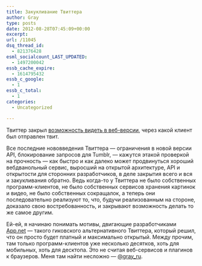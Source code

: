```yaml
---
title: Закукливание Твиттера
author: Gray
type: posts
date: 2012-08-28T07:45:09+00:00
excerpt:
url: /11045
dsq_thread_id:
  - 821376428
esml_socialcount_LAST_UPDATED:
  - 1497200042
essb_cache_expire:
  - 1614795432
essb_c_google:
  - 1
essb_c_total:
  - 1
categories:
  - Uncategorized

---
```








Твиттер закрыл [возможность видеть в веб-версии][1], через какой клиент был отправлен твит.

Все последние нововведения Твиттера — ограничения в новой версии API, блокирование запросов для Tumblr, — кажутся этакой проверкой на прочность — как быстро и как далеко может продвинуться хороший вебдванольный сервис, выросший на открытой архитектуре, API и открытости для сторонних разработчиков, в деле закрытия всего и вся и закукливания обратно. Ведь когда-то у Твиттера не было собственных программ-клиентов, не было собственных сервисов хранения картинок и видео, не было собственных сокращалок, а теперь они последовательно реализуют то, что, будучи реализованным на стороне, доказало свою востребованность, и закрывают возможность делать то же самое другим.

Ей-ей, я начинаю понимать мотивы, двигающие разработчиками [App.net][2] — такого гиковского альтернативного Твиттера, который решил, что он просто будет платный и максимально открытый. Между прочим, там только программ-клиентов уже несколько десятков, хоть для мобильных, хоть для десктопа. Это не считая веб-сервисов и плагинов к браузеров. Меня там найти несложно — [@gray_ru][3].

 [1]: http://thenextweb.com/twitter/2012/08/28/twitter-longer-displays-client-tweet-posted-web-emphasizing-first-party-reading-experience/
 [2]: https://alpha.app.net/global/
 [3]: https://alpha.app.net/gray_ru